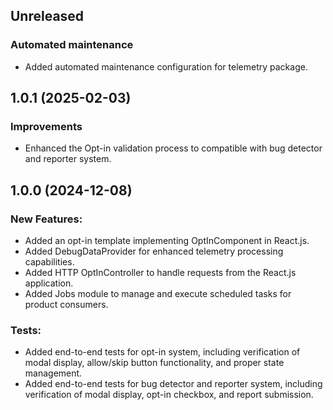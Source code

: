 ## Unreleased

### Automated maintenance
- Added automated maintenance configuration for telemetry package.

## 1.0.1 (2025-02-03)

### Improvements
- Enhanced the Opt-in validation process to compatible with bug detector and reporter system.

## 1.0.0 (2024-12-08)

### New Features:
- Added an opt-in template implementing OptInComponent in React.js.
- Added DebugDataProvider for enhanced telemetry processing capabilities.
- Added HTTP OptInController to handle requests from the React.js application.
- Added Jobs module to manage and execute scheduled tasks for product consumers.

### Tests:
- Added end-to-end tests for opt-in system, including verification of modal display, allow/skip button functionality, and proper state management.
- Added end-to-end tests for bug detector and reporter system, including verification of modal display, opt-in checkbox, and report submission.
